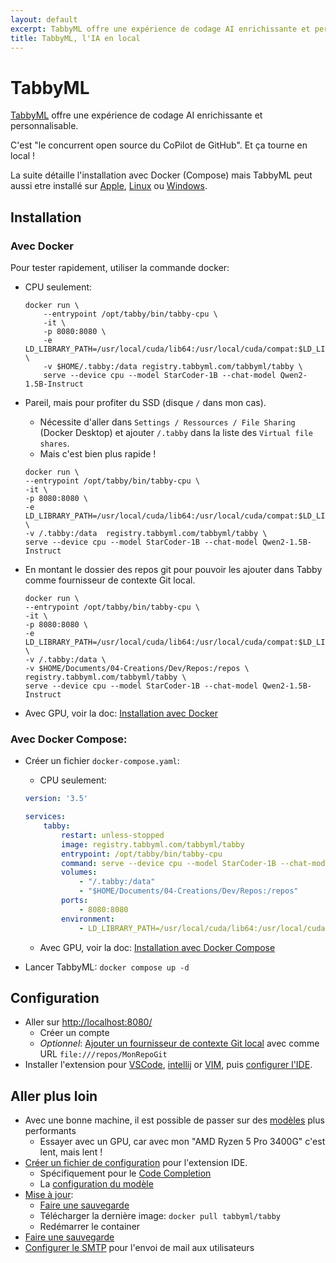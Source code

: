 ```yaml
---
layout: default
excerpt: TabbyML offre une expérience de codage AI enrichissante et personnalisable. En local.
title: TabbyML, l'IA en local
---
```


# TabbyML

[TabbyML](https://www.tabbyml.com/) offre une expérience de codage AI enrichissante et personnalisable. 

C'est "le concurrent open source du CoPilot de GitHub". Et ça tourne en local !

La suite détaille l'installation avec Docker (Compose) mais TabbyML peut aussi etre installé sur [Apple](https://tabby.tabbyml.com/docs/quick-start/installation/apple/), [Linux](https://tabby.tabbyml.com/docs/quick-start/installation/linux/) ou [Windows](https://tabby.tabbyml.com/docs/quick-start/installation/windows/).

## Installation

### Avec Docker

Pour tester rapidement, utiliser la commande docker:

- CPU seulement:

    ```shell
    docker run \                 
        --entrypoint /opt/tabby/bin/tabby-cpu \
        -it \
        -p 8080:8080 \
        -e LD_LIBRARY_PATH=/usr/local/cuda/lib64:/usr/local/cuda/compat:$LD_LIBRARY_PATH \
        -v $HOME/.tabby:/data registry.tabbyml.com/tabbyml/tabby \   
        serve --device cpu --model StarCoder-1B --chat-model Qwen2-1.5B-Instruct
    ```
    
- Pareil, mais pour profiter du SSD (disque `/` dans mon cas). 
    - Nécessite d'aller dans `Settings / Ressources / File Sharing` (Docker Desktop) et ajouter `/.tabby` dans la liste des `Virtual file shares`. 
    - Mais c'est bien plus rapide !

    ```shell
    docker run \
    --entrypoint /opt/tabby/bin/tabby-cpu \
    -it \
    -p 8080:8080 \
    -e LD_LIBRARY_PATH=/usr/local/cuda/lib64:/usr/local/cuda/compat:$LD_LIBRARY_PATH \
    -v /.tabby:/data  registry.tabbyml.com/tabbyml/tabby \
    serve --device cpu --model StarCoder-1B --chat-model Qwen2-1.5B-Instruct
    ```

- En montant le dossier des repos git pour pouvoir les ajouter dans Tabby comme fournisseur de contexte Git local.

    ```shell
    docker run \
    --entrypoint /opt/tabby/bin/tabby-cpu \
    -it \
    -p 8080:8080 \
    -e LD_LIBRARY_PATH=/usr/local/cuda/lib64:/usr/local/cuda/compat:$LD_LIBRARY_PATH \
    -v /.tabby:/data \
    -v $HOME/Documents/04-Creations/Dev/Repos:/repos \
    registry.tabbyml.com/tabbyml/tabby \
    serve --device cpu --model StarCoder-1B --chat-model Qwen2-1.5B-Instruct
    ```

- Avec GPU, voir la doc: [Installation avec Docker](https://tabby.tabbyml.com/docs/quick-start/installation/docker/)

### Avec Docker Compose:

- Créer un fichier `docker-compose.yaml`:

    - CPU seulement:

    ```yaml
    version: '3.5'

    services:
        tabby:
            restart: unless-stopped
            image: registry.tabbyml.com/tabbyml/tabby
            entrypoint: /opt/tabby/bin/tabby-cpu
            command: serve --device cpu --model StarCoder-1B --chat-model Qwen2-1.5B-Instruct
            volumes:
                - "/.tabby:/data"
                - "$HOME/Documents/04-Creations/Dev/Repos:/repos"
            ports:
                - 8080:8080
            environment:
                - LD_LIBRARY_PATH=/usr/local/cuda/lib64:/usr/local/cuda/compat:$LD_LIBRARY_PATH
    ```
    
    - Avec GPU, voir la doc: [Installation avec Docker Compose](https://tabby.tabbyml.com/docs/quick-start/installation/docker-compose/)
- Lancer TabbyML: `docker compose up -d`
   
## Configuration

 - Aller sur [http://localhost:8080/](http://localhost:8080/)
    - Créer un compte
    - *Optionnel*: [Ajouter un fournisseur de contexte Git local](https://tabby.tabbyml.com/docs/administration/context/#adding-a-repository-through-admin-ui) avec comme URL `file:///repos/MonRepoGit`
 - Installer l'extension pour [VSCode](https://tabby.tabbyml.com/docs/extensions/installation/vscode/), [intellij](https://tabby.tabbyml.com/docs/extensions/installation/intellij/) or [VIM](https://tabby.tabbyml.com/docs/extensions/installation/vim/), puis [configurer l'IDE](https://tabby.tabbyml.com/docs/quick-start/setup-ide/).
 
## Aller plus loin

- Avec une bonne machine, il est possible de passer sur des [modèles](https://tabby.tabbyml.com/docs/models/) plus performants
    - Essayer avec un GPU, car avec mon "AMD Ryzen 5 Pro 3400G" c'est lent, mais lent !
- [Créer un fichier de configuration](https://tabby.tabbyml.com/docs/extensions/configurations/) pour l'extension IDE.
    - Spécifiquement pour le [Code Completion](https://tabby.tabbyml.com/docs/administration/code-completion/)
    - La [configuration du modèle](https://tabby.tabbyml.com/docs/administration/model/)
- [Mise à jour](https://tabby.tabbyml.com/docs/administration/upgrade/):
    - [Faire une sauvegarde](https://tabby.tabbyml.com/docs/administration/backup/)
    - Télécharger la dernière image: `docker pull tabbyml/tabby`
    - Redémarrer le container
- [Faire une sauvegarde](https://tabby.tabbyml.com/docs/administration/backup/)
- [Configurer le SMTP](https://tabby.tabbyml.com/docs/administration/smtp/) pour l'envoi de mail aux utilisateurs